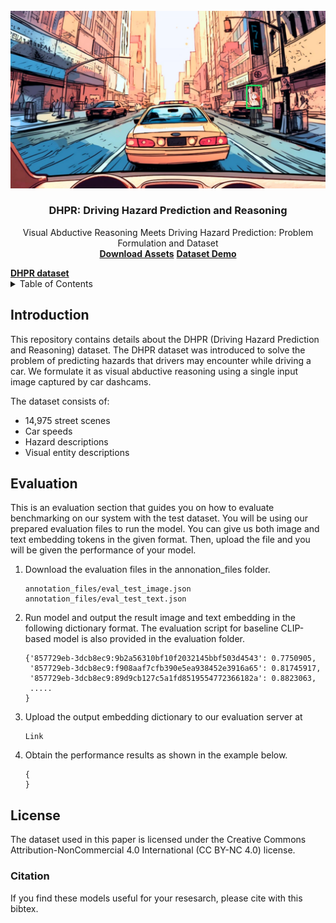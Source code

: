 
<!-- PROJECT LOGO -->
<br />
<div align="center">
  <a href="">
    <img src="images/preview_image.jpg" alt="Logo" width="720">
  </a>

  <h3 align="center">DHPR: Driving Hazard Prediction and Reasoning</h3>

  <p align="center">
    Visual Abductive Reasoning Meets Driving Hazard Prediction: Problem Formulation and  Dataset
    <br />
    <a href="https://trafficreasoningdatasetimage1.s3.ap-northeast-1.amazonaws.com/DHPR/image_folder.tar.gz"><strong>Download Assets</strong></a>
    <a href="https://huggingface.co/spaces/DHPR/Demo"><strong>Dataset Demo</strong></a>
    <br />
  </p>
</div>
<!--<h3><b>Visual-Abductive-Reasoning-Meets-Driving-Hazard-Prediction</b></h3>-->
<a href="https://github.com/DHPR-dataset/Visual-Abductive-Reasoning-Meets-Driving-Hazard-Prediction"><strong> DHPR dataset</strong> </a> <br>


<!-- TABLE OF CONTENTS -->
<details>
  <summary>Table of Contents</summary>
  <ol>
    <li>
      <a href="#introduction">Introduction</a>
    </li>
    <li>
      <a href="#Evaluation">Evaluation</a>
    </li>
    <li><a href="#license">License</a></li>
  </ol>
</details>

<!-- INTRODUCTION -->
## Introduction

This repository contains details about the DHPR (Driving Hazard Prediction and Reasoning) dataset. 
The DHPR dataset was introduced to solve the problem of predicting hazards that drivers may encounter while driving a car. We formulate it as visual abductive reasoning using a single input image captured by car dashcams.  

The dataset consists of:
* 14,975 street scenes 
* Car speeds 
* Hazard descriptions
* Visual entity descriptions

<!-- Evaluation -->
## Evaluation

This is an evaluation section that guides you on how to evaluate benchmarking on our system with the test dataset. You will be using our prepared evaluation files to run the model. You can give us both image and text embedding tokens in the given format. Then, upload the file and you will be given the performance of your model.

1. Download the evaluation files in the annonation_files folder.
   ```
   annotation_files/eval_test_image.json
   annotation_files/eval_test_text.json
   ```
2. Run model and output the result image and text embedding in the following dictionary format. 
The evaluation script for baseline CLIP-based model is also provided in the evaluation folder.
    ```
    {'857729eb-3dcb8ec9:9b2a56310bf10f2032145bbf503d4543': 0.7750905,
     '857729eb-3dcb8ec9:f908aaf7cfb390e5ea938452e3916a65': 0.81745917,
     '857729eb-3dcb8ec9:89d9cb127c5a1fd8519554772366182a': 0.8823063,
     .....
    }
    ```
3. Upload the output embedding dictionary to our evaluation server at 
    ```
    Link
    ```
4. Obtain the performance results as shown in the example below.
    ```
    {
    }
    ```
<!-- LICESE -->
## License

The dataset used in this paper is licensed under the Creative Commons Attribution-NonCommercial 4.0 International (CC BY-NC 4.0) license.





### Citation ###

If you find these models useful for your resesarch, please cite with this bibtex.

```

```


